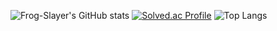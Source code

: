 
![Frog-Slayer's GitHub stats](https://github-readme-stats.vercel.app/api?username=frog-slayer&show_icons=true&theme=tokyonight)
[![Solved.ac Profile](http://mazassumnida.wtf/api/generate_badge?boj=reunai)](https://solved.ac/reunai)
![Top Langs](https://github-readme-stats.vercel.app/api/top-langs/?username=frog-slayer&layout=compact&theme=dark)
